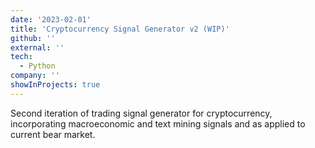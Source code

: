 ```yaml
---
date: '2023-02-01'
title: 'Cryptocurrency Signal Generator v2 (WIP)'
github: ''
external: ''
tech:
  - Python
company: ''
showInProjects: true
---
```


Second iteration of trading signal generator for cryptocurrency, incorporating macroeconomic and text mining signals and as applied to current bear market.
